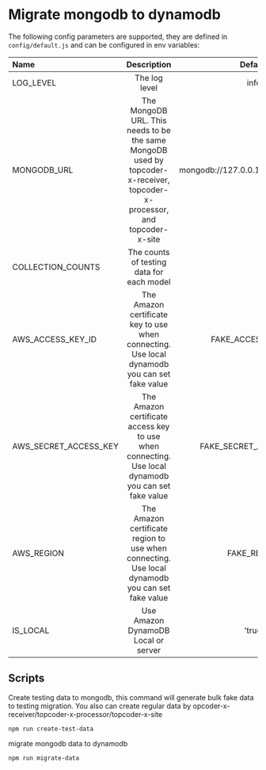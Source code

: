 # Migrate mongodb to dynamodb
The following config parameters are supported, they are defined in `config/default.js` and can be configured in env variables:


| Name                                   | Description                                | Default                          |
| :------------------------------------- | :----------------------------------------: | :------------------------------: |
| LOG_LEVEL                              | The log level                              |  info                            |
| MONGODB_URL                            | The MongoDB URL.  This needs to be the same MongoDB used by topcoder-x-receiver, topcoder-x-processor, and topcoder-x-site                           | mongodb://127.0.0.1:27017/topcoderx |
|COLLECTION_COUNTS | The counts of testing data for each model| |
|AWS_ACCESS_KEY_ID | The Amazon certificate key to use when connecting. Use local dynamodb you can set fake value |FAKE_ACCESS_KEY_ID |
|AWS_SECRET_ACCESS_KEY | The Amazon certificate access key to use when connecting. Use local dynamodb you can set fake value |FAKE_SECRET_ACCESS_KEY |
|AWS_REGION | The Amazon certificate region to use when connecting. Use local dynamodb you can set fake value |FAKE_REGION |
|IS_LOCAL | Use Amazon DynamoDB Local or server | 'true' |

## Scripts
Create testing data to mongodb, this command will generate bulk fake data to testing migration.
You also can create regular data by opcoder-x-receiver/topcoder-x-processor/topcoder-x-site
```
npm run create-test-data
```

migrate mongodb data to dynamodb
```
npm run migrate-data
```
